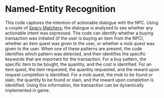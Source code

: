 # Named-Entity Recognition  
  
This code captures the intention of actionable dialogue with the NPC. Using a couple of [Spacy Matchers](https://spacy.io/api/matcher), the dialogue is analyzed to see whether any actionable intent was expressed. The code can identify whether a buying transaction was initiated (if the user is buying an item from the NPC), whether an item quest was given to the user, or whether a mob quest was given to the user. When one of these patterns are present, the code identifies which pattern was detected, and then identifies the specific keywords that are important for the transaction. For a buy pattern, the specific item to be bought, the quantity, and the cost is identified. For an item quest, the item requested, the quantity requested, and the reward upon request completion is identified. For a mob quest, the mob to be found or slain, the quantity to be found or slain, and the reward upon completion is identified. Using this information, the transaction can be dynamically implemented in game. 